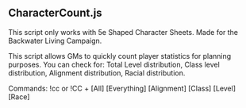 CharacterCount.js
-----------------
This script only works with 5e Shaped Character Sheets.
Made for the Backwater Living Campaign.

This script allows GMs to quickly count player statistics for planning purposes.
You can check for: Total Level distribution, Class level distribution, Alignment distribution, Racial distribution.

Commands: !cc or !CC + [All] [Everything] [Alignment] [Class] [Level] [Race]
